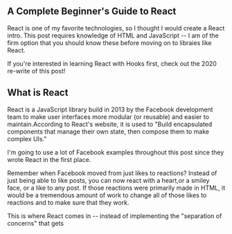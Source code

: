 ## A Complete Beginner's Guide to React
React is one of my favorite technologies, so I thought I would create a React intro.
This post requires knowledge of HTML and JavaScript -- I am of the firm option that
you should know these before moving on to libraies like React.

If you're interested in learning React with Hooks first, check out the 2020 re-write of this post!

## What is React
React is a JavaScript library build in 2013 by the Facebook development team to make
user interfaces more modular (or reusable) and easier to maintain.According to React's
website, it is used to "Build encapsulated components that manage their own state, then
compose them to make complex UIs."

I'm going to use a lot of Facebook examples throughout this post since they wrote
React in the first place.

Remember when Facebook moved from just likes to reactions? Instead of just being able
to like posts, you can now react with a heart,or a smiley face, or a like to any post.
If those reactions were primarily made in HTML, it would be a tremendous amount of work
to change all of those likes to reactions and to make sure that they work.

This is where React comes in -- instead of implementing the "separation of concerns" that gets